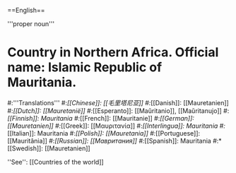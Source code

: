 ==English==

'''proper noun'''

# Country in Northern Africa. Official name: Islamic Republic of Mauritania.
#:'''Translations'''
#:*[[Chinese]]: [[毛里塔尼亚]]
#:*[[Danish]]: [[Mauretanien]]
#:*[[Dutch]]: [[Mauretanië]]
#:*[[Esperanto]]: [[Maŭritanio]], [[Maŭritanujo]]
#:*[[Finnish]]: Mauritania
#:*[[French]]: [[Mauritanie]]
#:*[[German]]: [[Mauretanien]]
#:*[[Greek]]: [[Μαυριτανία]]
#:*[[Interlingua]]: Mauritania
#:*[[Italian]]: Mauritania
#:*[[Polish]]: [[Mauretania]]
#:*[[Portuguese]]: [[Mauritânia]]
#:*[[Russian]]: [[Мавритания]]
#:*[[Spanish]]: Mauritania
#:*[[Swedish]]: [[Mauretanien]]

''See'': [[Countries of the world]]